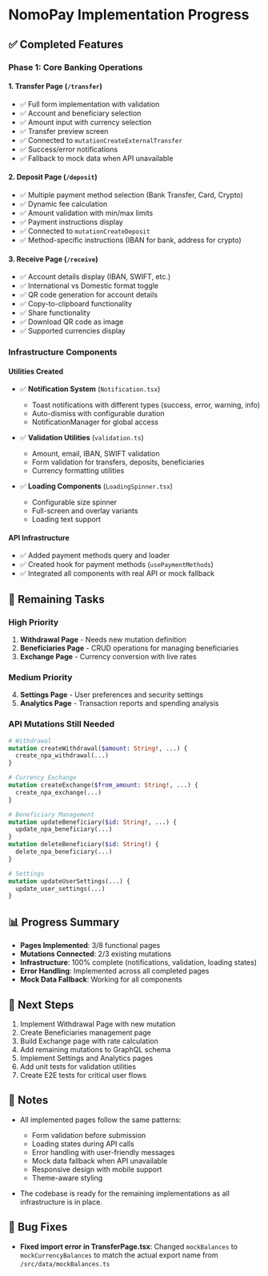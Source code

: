 # NomoPay Implementation Progress

## ✅ Completed Features

### Phase 1: Core Banking Operations

#### 1. Transfer Page (`/transfer`)
- ✅ Full form implementation with validation
- ✅ Account and beneficiary selection
- ✅ Amount input with currency selection
- ✅ Transfer preview screen
- ✅ Connected to `mutationCreateExternalTransfer`
- ✅ Success/error notifications
- ✅ Fallback to mock data when API unavailable

#### 2. Deposit Page (`/deposit`)
- ✅ Multiple payment method selection (Bank Transfer, Card, Crypto)
- ✅ Dynamic fee calculation
- ✅ Amount validation with min/max limits
- ✅ Payment instructions display
- ✅ Connected to `mutationCreateDeposit`
- ✅ Method-specific instructions (IBAN for bank, address for crypto)

#### 3. Receive Page (`/receive`)
- ✅ Account details display (IBAN, SWIFT, etc.)
- ✅ International vs Domestic format toggle
- ✅ QR code generation for account details
- ✅ Copy-to-clipboard functionality
- ✅ Share functionality
- ✅ Download QR code as image
- ✅ Supported currencies display

### Infrastructure Components

#### Utilities Created
- ✅ **Notification System** (`Notification.tsx`)
  - Toast notifications with different types (success, error, warning, info)
  - Auto-dismiss with configurable duration
  - NotificationManager for global access
  
- ✅ **Validation Utilities** (`validation.ts`)
  - Amount, email, IBAN, SWIFT validation
  - Form validation for transfers, deposits, beneficiaries
  - Currency formatting utilities
  
- ✅ **Loading Components** (`LoadingSpinner.tsx`)
  - Configurable size spinner
  - Full-screen and overlay variants
  - Loading text support

#### API Infrastructure
- ✅ Added payment methods query and loader
- ✅ Created hook for payment methods (`usePaymentMethods`)
- ✅ Integrated all components with real API or mock fallback

## 🚧 Remaining Tasks

### High Priority
1. **Withdrawal Page** - Needs new mutation definition
2. **Beneficiaries Page** - CRUD operations for managing beneficiaries
3. **Exchange Page** - Currency conversion with live rates

### Medium Priority
4. **Settings Page** - User preferences and security settings
5. **Analytics Page** - Transaction reports and spending analysis

### API Mutations Still Needed
```graphql
# Withdrawal
mutation createWithdrawal($amount: String!, ...) {
  create_npa_withdrawal(...)
}

# Currency Exchange
mutation createExchange($from_amount: String!, ...) {
  create_npa_exchange(...)
}

# Beneficiary Management
mutation updateBeneficiary($id: String!, ...) {
  update_npa_beneficiary(...)
}
mutation deleteBeneficiary($id: String!) {
  delete_npa_beneficiary(...)
}

# Settings
mutation updateUserSettings(...) {
  update_user_settings(...)
}
```

## 📊 Progress Summary

- **Pages Implemented**: 3/8 functional pages
- **Mutations Connected**: 2/3 existing mutations
- **Infrastructure**: 100% complete (notifications, validation, loading states)
- **Error Handling**: Implemented across all completed pages
- **Mock Data Fallback**: Working for all components

## 🎯 Next Steps

1. Implement Withdrawal Page with new mutation
2. Create Beneficiaries management page
3. Build Exchange page with rate calculation
4. Add remaining mutations to GraphQL schema
5. Implement Settings and Analytics pages
6. Add unit tests for validation utilities
7. Create E2E tests for critical user flows

## 📝 Notes

- All implemented pages follow the same patterns:
  - Form validation before submission
  - Loading states during API calls
  - Error handling with user-friendly messages
  - Mock data fallback when API unavailable
  - Responsive design with mobile support
  - Theme-aware styling

- The codebase is ready for the remaining implementations as all infrastructure is in place.

## 🐛 Bug Fixes

- **Fixed import error in TransferPage.tsx**: Changed `mockBalances` to `mockCurrencyBalances` to match the actual export name from `/src/data/mockBalances.ts`